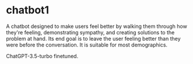 # chatbot1
A chatbot designed to make users feel better by walking them through how they're feeling, demonstrating sympathy, and creating solutions to the problem at hand. Its end goal is to leave the user feeling better than they were before the conversation. It is suitable for most demographics.

ChatGPT-3.5-turbo finetuned.
